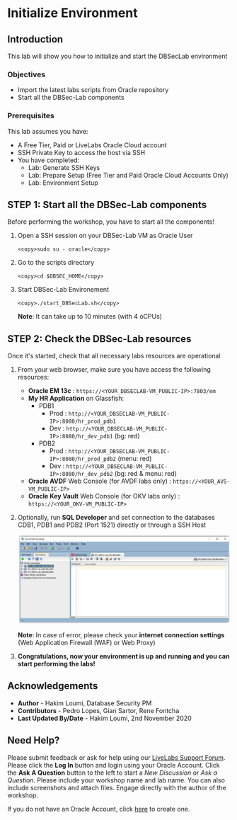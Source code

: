 # Initialize Environment

## Introduction
This lab will show you how to initialize and start the DBSecLab environment

### Objectives
-   Import the latest labs scripts from Oracle repository
-   Start all the DBSec-Lab components

### Prerequisites
This lab assumes you have:
- A Free Tier, Paid or LiveLabs Oracle Cloud account
- SSH Private Key to access the host via SSH
- You have completed:
    - Lab: Generate SSH Keys
    - Lab: Prepare Setup (Free Tier and Paid Oracle Cloud Accounts Only)
    - Lab: Environment Setup

## **STEP 1**: Start all the DBSec-Lab components

Before performing the workshop, you have to start all the components!

1. Open a SSH session on your DBSec-Lab VM as Oracle User

      ````
    <copy>sudo su - oracle</copy>
      ````

2. Go to the scripts directory

      ````
    <copy>cd $DBSEC_HOME</copy>
      ````

3. Start DBSec-Lab Environement

      ````
    <copy>./start_DBSecLab.sh</copy>
      ````

	**Note**: It can take up to 10 minutes (with 4 oCPUs)

## **STEP 2**: Check the DBSec-Lab resources

Once it's started, check that all necessary labs resources are operational

1. From your web browser, make sure you have access the following resources:
   - **Oracle EM 13c**      : `https://<YOUR_DBSECLAB-VM_PUBLIC-IP>:7803/em`
   - **My HR Application** on Glassfish:
      - PDB1
        - Prod        : `http://<YOUR_DBSECLAB-VM_PUBLIC-IP>:8080/hr_prod_pdb1`
        - Dev         : `http://<YOUR_DBSECLAB-VM_PUBLIC-IP>:8080/hr_dev_pdb1`   (bg: red)
      - PDB2
        - Prod        : `http://<YOUR_DBSECLAB-VM_PUBLIC-IP>:8080/hr_prod_pdb2`  (menu: red)
        - Dev         : `http://<YOUR_DBSECLAB-VM_PUBLIC-IP>:8080/hr_dev_pdb2`   (bg: red & menu: red)
   - **Oracle AVDF** Web Console (for AVDF labs only) : `https://<YOUR_AVS-VM_PUBLIC-IP>`
   - **Oracle Key Vault** Web Console (for OKV labs only) : `https://<YOUR_OKV-VM_PUBLIC-IP>`

2. Optionally, run **SQL Developer** and set connection to the databases CDB1, PDB1 and PDB2 (Port 1521) directly or through a SSH Host

   ![](./images/init-start-env-002.png " ")

      **Note**: In case of error, please check your **internet connection settings** (Web Application Firewall (WAF) or Web Proxy)

3. **Congratulations, now your environment is up and running and you can start performing the labs!**

## Acknowledgements
- **Author** - Hakim Loumi, Database Security PM
- **Contributors** - Pedro Lopes, Gian Sartor, Rene Fontcha
- **Last Updated By/Date** - Hakim Loumi, 2nd November 2020

## Need Help?
Please submit feedback or ask for help using our [LiveLabs Support Forum](https://community.oracle.com/tech/developers/categories/livelabsdiscussions). Please click the **Log In** button and login using your Oracle Account. Click the **Ask A Question** button to the left to start a *New Discussion* or *Ask a Question*.  Please include your workshop name and lab name.  You can also include screenshots and attach files.  Engage directly with the author of the workshop.

If you do not have an Oracle Account, click [here](https://profile.oracle.com/myprofile/account/create-account.jspx) to create one.
